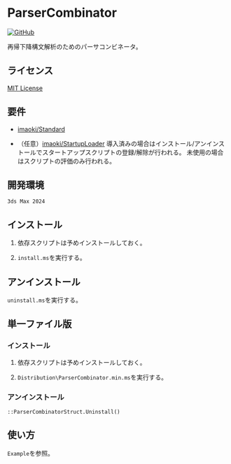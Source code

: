 # ParserCombinator

<!-- [![GitHub release (latest by date)](https://img.shields.io/github/v/release/imaoki/ParserCombinator)](https://github.com/imaoki/ParserCombinator/releases/latest) -->
[![GitHub](https://img.shields.io/github/license/imaoki/ParserCombinator)](https://github.com/imaoki/ParserCombinator/blob/main/LICENSE)

再帰下降構文解析のためのパーサコンビネータ。

## ライセンス

[MIT License](https://github.com/imaoki/ParserCombinator/blob/main/LICENSE)

## 要件

* [imaoki/Standard](https://github.com/imaoki/Standard)

* （任意）[imaoki/StartupLoader](https://github.com/imaoki/StartupLoader)
  導入済みの場合はインストール/アンインストールでスタートアップスクリプトの登録/解除が行われる。
  未使用の場合はスクリプトの評価のみ行われる。

## 開発環境

`3ds Max 2024`

## インストール

01. 依存スクリプトは予めインストールしておく。

02. `install.ms`を実行する。

## アンインストール

`uninstall.ms`を実行する。

## 単一ファイル版

### インストール

01. 依存スクリプトは予めインストールしておく。

02. `Distribution\ParserCombinator.min.ms`を実行する。

### アンインストール

```maxscript
::ParserCombinatorStruct.Uninstall()
```

## 使い方

`Example`を参照。

